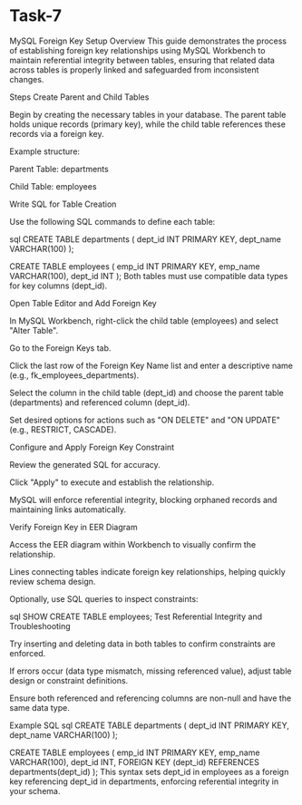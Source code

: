 # Task-7
MySQL Foreign Key Setup
Overview
This guide demonstrates the process of establishing foreign key relationships using MySQL Workbench to maintain referential integrity between tables, ensuring that related data across tables is properly linked and safeguarded from inconsistent changes.

Steps
Create Parent and Child Tables

Begin by creating the necessary tables in your database. The parent table holds unique records (primary key), while the child table references these records via a foreign key.

Example structure:

Parent Table: departments

Child Table: employees

Write SQL for Table Creation

Use the following SQL commands to define each table:

sql
CREATE TABLE departments (
    dept_id INT PRIMARY KEY,
    dept_name VARCHAR(100)
);

CREATE TABLE employees (
    emp_id INT PRIMARY KEY,
    emp_name VARCHAR(100),
    dept_id INT
);
Both tables must use compatible data types for key columns (dept_id).

Open Table Editor and Add Foreign Key

In MySQL Workbench, right-click the child table (employees) and select "Alter Table".

Go to the Foreign Keys tab.

Click the last row of the Foreign Key Name list and enter a descriptive name (e.g., fk_employees_departments).

Select the column in the child table (dept_id) and choose the parent table (departments) and referenced column (dept_id).

Set desired options for actions such as "ON DELETE" and "ON UPDATE" (e.g., RESTRICT, CASCADE).

Configure and Apply Foreign Key Constraint

Review the generated SQL for accuracy.

Click "Apply" to execute and establish the relationship.

MySQL will enforce referential integrity, blocking orphaned records and maintaining links automatically.

Verify Foreign Key in EER Diagram

Access the EER diagram within Workbench to visually confirm the relationship.

Lines connecting tables indicate foreign key relationships, helping quickly review schema design.

Optionally, use SQL queries to inspect constraints:

sql
SHOW CREATE TABLE employees;
Test Referential Integrity and Troubleshooting

Try inserting and deleting data in both tables to confirm constraints are enforced.

If errors occur (data type mismatch, missing referenced value), adjust table design or constraint definitions.

Ensure both referenced and referencing columns are non-null and have the same data type.

Example SQL
sql
CREATE TABLE departments (
    dept_id INT PRIMARY KEY,
    dept_name VARCHAR(100)
);

CREATE TABLE employees (
    emp_id INT PRIMARY KEY,
    emp_name VARCHAR(100),
    dept_id INT,
    FOREIGN KEY (dept_id) REFERENCES departments(dept_id)
);
This syntax sets dept_id in employees as a foreign key referencing dept_id in departments, enforcing referential integrity in your schema.


